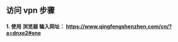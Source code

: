 
   <h2>访问 vpn 步骤</h2>

<h4 id="1-使用-浏览器-输入网址-httpswwwqingfengshenzhencomcnadnxe2one">1. 使用 浏览器 输入网址： <a href="VPN" target="_blank">https://www.qingfengshenzhen.com/cn/?a=dnxe2#one</a></h4>
<p><img src="https://img2020.cnblogs.com/blog/2113686/202108/2113686-20210824172036608-2099802981.png" alt="" loading="lazy" class="medium-zoom-image"></p>
